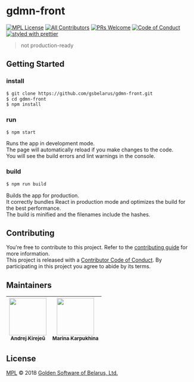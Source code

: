 # gdmn-front

[![MPL License][license-badge]][license-url]
[![All Contributors][all-contributors-badge]][all-contributors-url]
[![PRs Welcome][prs-badge]][prs-url]
[![Code of Conduct][coc-badge]][coc-url]
[![styled with prettier][prettier-badge]][prettier-url]

> not production-ready


## Getting Started

### install
```sh
$ git clone https://github.com/gsbelarus/gdmn-front.git
$ cd gdmn-front
$ npm install
```

### run
```sh
$ npm start
```
Runs the app in development mode.<br>
The page will automatically reload if you make changes to the code.<br>
You will see the build errors and lint warnings in the console.

### build
```sh
$ npm run build
```

Builds the app for production.<br>
It correctly bundles React in production mode and optimizes the build for the best performance.<br>
The build is minified and the filenames include the hashes.


## Contributing

You're free to contribute to this project. Refer to the [contributing guide][contributing-url] for more information.<br>
This project is released with a [Contributor Code of Conduct][code-of-conduct-url]. By participating in this project you agree to abide by its terms.<br>


## Maintainers

<!-- ALL-CONTRIBUTORS-LIST:START - Do not remove or modify this section -->
<!-- prettier-ignore -->
| [<img src="https://avatars0.githubusercontent.com/u/5175764?s=460&v=4" width="100px;"/><br /><sub><b>Andrej Kirejeŭ</b></sub>](https://github.com/gsbelarus)<br /> | [<img src="https://avatars1.githubusercontent.com/u/1927489?s=460&v=4" width="100px;"/><br /><sub><b>Marina Karpukhina</b></sub>](https://github.com/punkusha)<br /> |
| :---: | :---: |
<!-- ALL-CONTRIBUTORS-LIST:END -->


## License

[MPL][license-url] © 2018 [Golden Software of Belarus, Ltd.][gs-url]


[coc-badge]: https://img.shields.io/badge/code%20of-conduct-yellow.svg
[coc-url]: CODE_OF_CONDUCT.md
[license-badge]: https://img.shields.io/badge/license-MPL-yellowgreen.svg
[license-url]: LICENSE
[prs-badge]: https://img.shields.io/badge/PRs-welcome-lightgrey.svg
[prs-url]: http://makeapullrequest.com
[all-contributors-url]: #maintainers
[all-contributors-badge]: https://img.shields.io/badge/all_contributors-2-blue.svg 
<!-- https://img.shields.io/github/contributors/cdnjs/cdnjs.svg -->
[gs-url]: https://github.com/GoldenSoftwareLtd
[contributing-url]: CONTRIBUTING.md
[code-of-conduct-url]: CODE_OF_CONDUCT.md
[prettier-badge]: https://img.shields.io/badge/styled_with-prettier-ff69b4.svg
[prettier-url]: https://github.com/prettier/prettier
